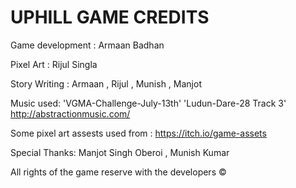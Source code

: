 # UPHILL GAME CREDITS


Game development : Armaan Badhan

Pixel Art  :  Rijul Singla

Story Writing : Armaan , Rijul , Munish , Manjot

Music used:  'VGMA-Challenge-July-13th' 'Ludun-Dare-28 Track 3' http://abstractionmusic.com/

Some pixel art assests used from : https://itch.io/game-assets

Special Thanks:  Manjot Singh Oberoi , Munish Kumar


All rights of the game reserve with the developers ©
